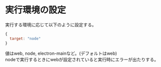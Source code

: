 # 実行環境の設定

実行する環境に応じて以下のように設定する。
```js
{
  target: "node"
}
```

値はweb, node, electron-mainなど。(デフォルトはweb)  
nodeで実行するときにwebが設定されていると実行時にエラーが出たりする。
